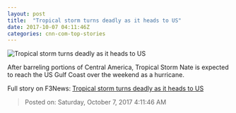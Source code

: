```yaml
---
layout: post
title:  "Tropical storm turns deadly as it heads to US"
date: 2017-10-07 04:11:46Z
categories: cnn-com-top-stories
---
```


![Tropical storm turns deadly as it heads to US](http://i2.cdn.cnn.com/cnnnext/dam/assets/171006141804-nicaragua-nate-1005-01-super-tease.jpg)

After barreling portions of Central America, Tropical Storm Nate is expected to reach the US Gulf Coast over the weekend as a hurricane.


Full story on F3News: [Tropical storm turns deadly as it heads to US](http://www.f3nws.com/n/ZfcYbF)

> Posted on: Saturday, October 7, 2017 4:11:46 AM
